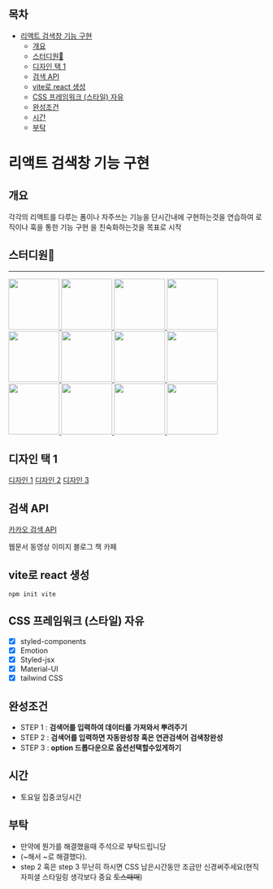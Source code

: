 ## 목차

- [리액트 검색창 기능 구현](#리액트-검색창-기능-구현)
  - [개요](#개요)
  - [스터디원🤔](#스터디원)
  - [디자인 택 1](#디자인-택-1)
  - [검색 API](#검색-api)
  - [vite로 react 생성](#vite로-react-생성)
  - [CSS 프레임워크 (스타일) 자유](#css-프레임워크-스타일-자유)
  - [완성조건](#완성조건)
  - [시간](#시간)
  - [부탁](#부탁)

# 리액트 검색창 기능 구현

## 개요

각각의 리액트를 다루는 폼이나 자주쓰는 기능을 단시간내에 구현하는것을 연습하여 로직이나 훅을 통한 기능 구현 을 친숙화하는것을 목표로 시작

## 스터디원🤔

---

  <a href="https://github.com/nonjk2">
      <img src="https://github.com/nonjk2.png" width="100" height="100"/>
  </a>
  <a href="https://github.com/helloworld442">
      <img src="https://github.com/helloworld442.png" width="100" height="100"/>
  </a>
  <a href="https://github.com/makepin2r">
      <img src="https://github.com/makepin2r.png" width="100" height="100"/>
  </a>
  <a href="https://github.com/TheON2">
      <img src="https://github.com/TheON2.png" width="100" height="100"/>
  </a>
  <a href="https://github.com/junho01052">
      <img src="https://github.com/junho01052.png" width="100" height="100"/>
  </a>

  <a href="https://github.com/Hyeon12">
      <img src="https://github.com/Hyeon12.png" width="100" height="100"/>
  </a>

  <a href="https://github.com/nayoung3669">
      <img src="https://github.com/nayoung3669.png" width="100" height="100"/>
  </a>

  <a href="https://github.com/doyoung1002">
      <img src="https://github.com/doyoung1002.png" width="100" height="100"/>
  </a>
  <a href="https://github.com/Haru-Im">
      <img src="https://github.com/Haru-Im.png" width="100" height="100"/>
  </a>
  <a href="https://github.com/taehyunkim3">
      <img src="https://github.com/taehyunkim3.png" width="100" height="100"/>
  </a>
  <a href="https://github.com/kangsinbeom">
      <img src="https://github.com/kangsinbeom.png" width="100" height="100"/>
  </a>

  <a href="https://github.com/khu107">
      <img src="https://github.com/khu107.png" width="100" height="100"/>
  </a>

## 디자인 택 1

[디자인 1](https://autocompletejs.webflow.io/)
[디자인 2](https://quick-search-widget.webflow.io/)
[디자인 3](https://wf-live-search.webflow.io/)

## 검색 API

[카카오 검색 API](https://developers.kakao.com/docs/latest/ko/daum-search/dev-guide)

웹문서
동영상
이미지
블로그
책
카페

## vite로 react 생성

```shell
npm init vite
```

## CSS 프레임워크 (스타일) 자유

- [x] styled-components
- [x] Emotion
- [x] Styled-jsx
- [x] Material-UI
- [x] tailwind CSS

## 완성조건

- STEP 1 : **검색어를 입력하여 데이터를 가져와서 뿌려주기**
- STEP 2 : **검색어를 입력하면 자동완성창 혹은 연관검색어 검색창완성**
- STEP 3 : **option 드롭다운으로 옵션선택할수있게하기**

## 시간

- 토요일 집중코딩시간

## 부탁

- 만약에 뭔가를 해결했을때 주석으로 부탁드립니당
- (~해서 ~로 해결했다).
- step 2 혹은 step 3 무난히 하시면 CSS 남은시간동안 조금만 신경써주세요(현직자피셜 스타일링 생각보다 중요 ~~토스때매~~)
